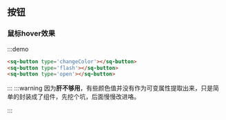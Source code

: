 ## 按钮
### 鼠标hover效果
:::demo
```html
<sq-button type='changeColor'></sq-button>
<sq-button type='flash'></sq-button>
<sq-button type='open'></sq-button>
```
:::
:::warning
因为**肝不够用**，有些颜色值并没有作为可变属性提取出来，只是简单的封装成了组件，先挖个坑，后面慢慢改进咯。

:::